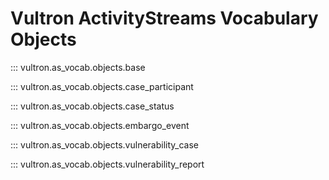 # Vultron ActivityStreams Vocabulary Objects

::: vultron.as_vocab.objects.base

::: vultron.as_vocab.objects.case_participant

::: vultron.as_vocab.objects.case_status

::: vultron.as_vocab.objects.embargo_event

::: vultron.as_vocab.objects.vulnerability_case

::: vultron.as_vocab.objects.vulnerability_report
